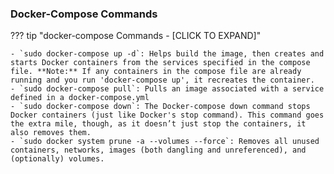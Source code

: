 ### Docker-Compose Commands

??? tip "docker-compose Commands - [CLICK TO EXPAND]"

    - `sudo docker-compose up -d`: Helps build the image, then creates and starts Docker containers from the services specified in the compose file. **Note:** If any containers in the compose file are already running and you run 'docker-compose up', it recreates the container.
    - `sudo docker-compose pull`: Pulls an image associated with a service defined in a docker-compose.yml
    - `sudo docker-compose down`: The Docker-compose down command stops Docker containers (just like Docker's stop command). This command goes the extra mile, though, as it doesn’t just stop the containers, it also removes them.
    - `sudo docker system prune -a --volumes --force`: Removes all unused containers, networks, images (both dangling and unreferenced), and (optionally) volumes.

